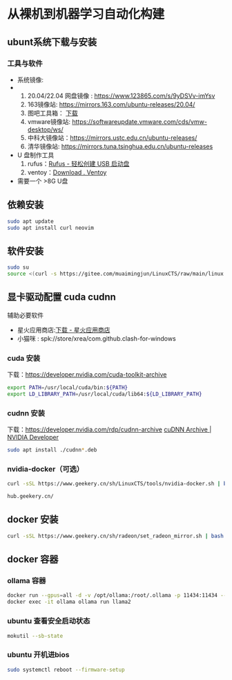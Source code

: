 # 从裸机到机器学习自动化构建

## ubunt系统下载与安装

### 工具与软件

* 系统镜像: 
* 1. 20.04/22.04 网盘镜像 :  https://www.123865.com/s/9yDSVv-imYsv
  2. 163镜像站: https://mirrors.163.com/ubuntu-releases/20.04/
  3. 图吧工具箱： [下载](https://124-238-119-14.pd1.cjjd19.com:30443/download-cdn.cjjd19.com/123-976/7e45aa69/1812063199-0/7e45aa69c6b3b0c5f79b0e2a177e8bd0/c-m54?v=5&t=1735654590&s=1735654590f33a147d7b5110c28d99446313ff8985&r=POVLEG&bzc=1&bzs=1813587489&filename=%E5%9B%BE%E5%90%A7%E5%B7%A5%E5%85%B7%E7%AE%B12409%E5%AE%89%E8%A3%85%E7%A8%8B%E5%BA%8F.exe&x-mf-biz-cid=ae01fa84-d838-48a1-8466-f1bc771d70f0-c4937c&auto_redirect=0&cache_type=1&xmfcid=a6a56b80-7a51-457a-9da2-56eff032f7de-0-50111d3b1)
  4. vmware镜像站: https://softwareupdate.vmware.com/cds/vmw-desktop/ws/
  5. 中科大镜像站：https://mirrors.ustc.edu.cn/ubuntu-releases/
  6. 清华镜像站: https://mirrors.tuna.tsinghua.edu.cn/ubuntu-releases
* U 盘制作工具
  1. rufus：[Rufus - 轻松创建 USB 启动盘](https://rufus.ie/zh/)
  2. ventoy：[Download . Ventoy](https://www.ventoy.net/cn/download.html)
* 需要一个 >8G U盘

##  依赖安装

```bash 
sudo apt update
sudo apt install curl neovim
```

## 软件安装

```bash
sudo su 
source <(curl -s https://gitee.com/muaimingjun/LinuxCTS/raw/main/linux.sh)
```

## 显卡驱动配置 cuda cudnn

辅助必要软件

* 星火应用商店:[下载 - 星火应用商店](https://www.spark-app.store/download_latest)
* 小猫咪 :  spk://store/xrea/com.github.clash-for-windows

### cuda 安装

下载：https://developer.nvidia.com/cuda-toolkit-archive

```bash
export PATH=/usr/local/cuda/bin:${PATH}
export LD_LIBRARY_PATH=/usr/local/cuda/lib64:${LD_LIBRARY_PATH}
```

### cudnn 安装

下载：https://developer.nvidia.com/rdp/cudnn-archive
[cuDNN Archive | NVIDIA Developer](https://developer.nvidia.com/cudnn-archive)

```bash
sudo apt install ./cudnn*.deb
```

### nvidia-docker（可选）

```bash
curl -sSL https://www.geekery.cn/sh/LinuxCTS/tools/nvidia-docker.sh | bash
```

```bash
hub.geekery.cn/
```

## docker 安装

```bash
curl -sSL https://www.geekery.cn/sh/radeon/set_radeon_mirror.sh | bash
```

##  docker 容器

### ollama 容器

```bash
docker run --gpus=all -d -v /opt/ollama:/root/.ollama -p 11434:11434 --name ollama ollama/ollama
docker exec -it ollama ollama run llama2
```

### ubuntu 查看安全启动状态

```bash
mokutil --sb-state
```

### ubuntu 开机进bios

```bash
sudo systemctl reboot --firmware-setup
```





